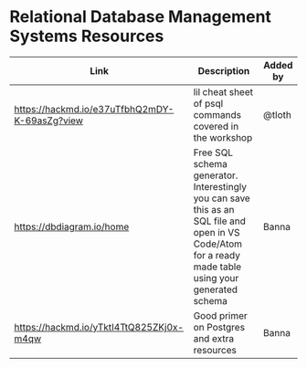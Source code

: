 # Relational Database Management Systems Resources


| Link | Description | Added by |
| -------- | -------- | -------- |
| https://hackmd.io/e37uTfbhQ2mDY-K-69asZg?view     | lil cheat sheet of psql commands covered in the workshop     | @tloth     |
| https://dbdiagram.io/home	| Free SQL schema generator. Interestingly you can save this as an SQL file and open in VS Code/Atom for a ready made table using your generated schema    | Banna     |
| https://hackmd.io/yTktI4TtQ825ZKj0x-m4qw | Good primer on Postgres and extra resources | Banna |
